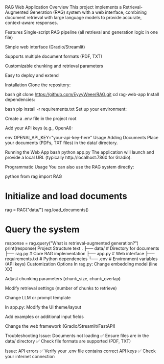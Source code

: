 RAG Web Application
Overview
This project implements a Retrieval-Augmented Generation (RAG) system with a web interface, combining document retrieval with large language models to provide accurate, context-aware responses.

Features
Single-script RAG pipeline (all retrieval and generation logic in one file)

Simple web interface (Gradio/Streamlit)

Supports multiple document formats (PDF, TXT)

Customizable chunking and retrieval parameters

Easy to deploy and extend

Installation
Clone the repository:

bash
git clone https://github.com/EyyyWeee/RAG.git
cd rag-web-app
Install dependencies:

bash
pip install -r requirements.txt
Set up your environment:

Create a .env file in the project root

Add your API keys (e.g., OpenAI):

env
OPENAI_API_KEY="your-api-key-here"
Usage
Adding Documents
Place your documents (PDFs, TXT files) in the data/ directory.

Running the Web App
bash
python app.py
The application will launch and provide a local URL (typically http://localhost:7860 for Gradio).

Programmatic Usage
You can also use the RAG system directly:

python
from rag import RAG

# Initialize and load documents
rag = RAG("data/")
rag.load_documents()

# Query the system
response = rag.query("What is retrieval-augmented generation?")
print(response)
Project Structure
text
.
├── data/                  # Directory for documents
├── rag.py                 # Core RAG implementation
├── app.py                 # Web interface
├── requirements.txt       # Python dependencies
└── .env                   # Environment variables (API keys)
Customization Options
In rag.py:
Change embedding model (line XX)

Adjust chunking parameters (chunk_size, chunk_overlap)

Modify retrieval settings (number of chunks to retrieve)

Change LLM or prompt template

In app.py:
Modify the UI theme/layout

Add examples or additional input fields

Change the web framework (Gradio/Streamlit/FastAPI)

Troubleshooting
Issue: Documents not loading
✅ Ensure files are in the data/ directory
✅ Check file formats are supported (PDF, TXT)

Issue: API errors
✅ Verify your .env file contains correct API keys
✅ Check your internet connection
